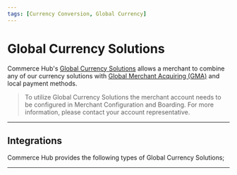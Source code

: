 ```yaml
---
tags: [Currency Conversion, Global Currency]
---
```


# Global Currency Solutions

Commerce Hub's [Global Currency Solutions](https://www.carat.fiserv.com/en-us/solutions/global-currency/) allows a merchant to combine any of our currency solutions with [Global Merchant Acquiring (GMA)](?path=docs/Resources/Guides/Global-Merchant-Acquiring.md) and local payment methods.

<!-- theme: info -->
> To utilize Global Currency Solutions the merchant account needs to be configured in Merchant Configuration and Boarding. For more information, please contact your account representative.

---

## Integrations

Commerce Hub provides the following types of Global Currency Solutions;

<!-- type: row -->

<!-- type: card
title: Multi-Currency Pricing
description: Allows a merchant to process international currencies through Commerce Hub by overriding the `currency` in the request and settles in the merchant's local currency.
link: ?path=docs/Resources/Guides/Payment-Sources/Gift/Activation.md
-->

<!-- type: card
title: Dynamic Currency Conversion
description: A rate request that allows a merchant to request the optimal currency and rate from our exchange rate provider, which will determine the currency and provide a price and exchange rate.
link: 
-->

<!-- type: card
title: Dynamic Pricing
description: A rate request in which the merchant will be provided with a list of currencies and prices. The merchant can choose the prices and currencies to present to their customers, or customer can select the currency they would like to pay with.
link: 
-->

<!-- type: row-end -->

---
